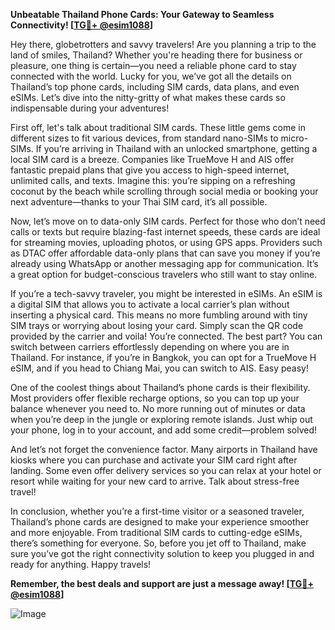 **Unbeatable Thailand Phone Cards: Your Gateway to Seamless Connectivity! [[TG💪+ @esim1088](https://t.me/s/esim1088)]**

Hey there, globetrotters and savvy travelers! Are you planning a trip to the land of smiles, Thailand? Whether you're heading there for business or pleasure, one thing is certain—you need a reliable phone card to stay connected with the world. Lucky for you, we’ve got all the details on Thailand’s top phone cards, including SIM cards, data plans, and even eSIMs. Let’s dive into the nitty-gritty of what makes these cards so indispensable during your adventures!

First off, let's talk about traditional SIM cards. These little gems come in different sizes to fit various devices, from standard nano-SIMs to micro-SIMs. If you’re arriving in Thailand with an unlocked smartphone, getting a local SIM card is a breeze. Companies like TrueMove H and AIS offer fantastic prepaid plans that give you access to high-speed internet, unlimited calls, and texts. Imagine this: you’re sipping on a refreshing coconut by the beach while scrolling through social media or booking your next adventure—thanks to your Thai SIM card, it’s all possible.

Now, let’s move on to data-only SIM cards. Perfect for those who don’t need calls or texts but require blazing-fast internet speeds, these cards are ideal for streaming movies, uploading photos, or using GPS apps. Providers such as DTAC offer affordable data-only plans that can save you money if you’re already using WhatsApp or another messaging app for communication. It’s a great option for budget-conscious travelers who still want to stay online.

If you’re a tech-savvy traveler, you might be interested in eSIMs. An eSIM is a digital SIM that allows you to activate a local carrier’s plan without inserting a physical card. This means no more fumbling around with tiny SIM trays or worrying about losing your card. Simply scan the QR code provided by the carrier and voila! You’re connected. The best part? You can switch between carriers effortlessly depending on where you are in Thailand. For instance, if you’re in Bangkok, you can opt for a TrueMove H eSIM, and if you head to Chiang Mai, you can switch to AIS. Easy peasy!

One of the coolest things about Thailand’s phone cards is their flexibility. Most providers offer flexible recharge options, so you can top up your balance whenever you need to. No more running out of minutes or data when you’re deep in the jungle or exploring remote islands. Just whip out your phone, log in to your account, and add some credit—problem solved!

And let’s not forget the convenience factor. Many airports in Thailand have kiosks where you can purchase and activate your SIM card right after landing. Some even offer delivery services so you can relax at your hotel or resort while waiting for your new card to arrive. Talk about stress-free travel!

In conclusion, whether you’re a first-time visitor or a seasoned traveler, Thailand’s phone cards are designed to make your experience smoother and more enjoyable. From traditional SIM cards to cutting-edge eSIMs, there’s something for everyone. So, before you jet off to Thailand, make sure you’ve got the right connectivity solution to keep you plugged in and ready for anything. Happy travels!

**Remember, the best deals and support are just a message away! [[TG💪+ @esim1088](https://t.me/s/esim1088)]**

![Image](https://i.postimg.cc/Y0z9fWf4/image.png)